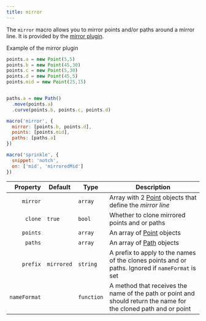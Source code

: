 ```yaml
---
title: mirror
---
```


The `mirror` macro allows you to mirror points and/or paths around a mirror line.
It is provided by the [mirror plugin](/reference/plugins/mirror/).

<Example part="plugin_mirror">
Example of the mirror plugin
</Example>

```js
points.a = new Point(5,5)
points.b = new Point(45,30)
points.c = new Point(5,30)
points.d = new Point(45,5)
points.mid = new Point(25,15)


paths.a = new Path()
  .move(points.a)
  .curve(points.b, points.c, points.d)

macro('mirror', {
  mirror: [points.b, points.d],
  points: [points.mid],
  paths: [paths.a]
})

macro('sprinkle', {
  snippet: 'notch',
  on: ['mid', 'mirroredMid']
})
```

| Property     | Default    | Type       | Description |
|-------------:|------------|------------|-------------|
| `mirror`     |            | `array`    | Array with 2 [Point](/reference/api/point) objects that define the *mirror line* |
| `clone`      | `true`     | `bool`     | Whether to clone mirrored points and or paths |
| `points`     |            | `array`    | An array of [Point](/reference/api/point) objects |
| `paths`      |            | `array`    | An array of [Path](/reference/api/path) objects |
| `prefix`     | `mirrored` | `string`   | A prefix to apply to the names of the clones points and or paths. Ignored if `nameFormat` is set |
| `nameFormat` |            | `function` | A method that receives the name of the path or point and should return the name for the cloned path and or point |
